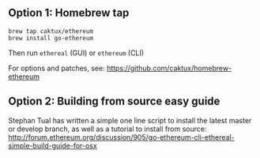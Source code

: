 ## Option 1: Homebrew tap

```
brew tap caktux/ethereum
brew install go-ethereum
```
Then run `ethereal` (GUI) or `ethereum` (CLI)

For options and patches, see: https://github.com/caktux/homebrew-ethereum


## Option 2: Building from source easy guide

Stephan Tual has written a simple one line script to install the latest master or develop branch, as well as a  tutorial to install from source:
http://forum.ethereum.org/discussion/905/go-ethereum-cli-ethereal-simple-build-guide-for-osx

